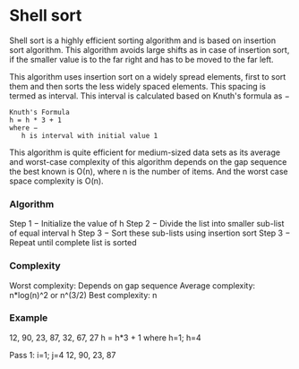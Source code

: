 # Shell sort
Shell sort is a highly efficient sorting algorithm and is based on insertion sort algorithm. This algorithm avoids large shifts as in case of insertion sort, if the smaller value is to the far right and has to be moved to the far left.

This algorithm uses insertion sort on a widely spread elements, first to sort them and then sorts the less widely spaced elements. This spacing is termed as interval. This interval is calculated based on Knuth's formula as −

```
Knuth's Formula
h = h * 3 + 1
where −
   h is interval with initial value 1
```

This algorithm is quite efficient for medium-sized data sets as its average and worst-case complexity of this algorithm depends on the gap sequence the best known is Ο(n), where n is the number of items. And the worst case space complexity is O(n).

### Algorithm
Step 1 − Initialize the value of h
Step 2 − Divide the list into smaller sub-list of equal interval h
Step 3 − Sort these sub-lists using insertion sort
Step 3 − Repeat until complete list is sorted

### Complexity
Worst complexity: Depends on gap sequence
Average complexity: n*log(n)^2 or n^(3/2)
Best complexity: n

### Example
12, 90, 23, 87, 32, 67, 27
h = h*3 + 1 where h=1; h=4

Pass 1:
i=1; j=4
12, 90, 23, 87

